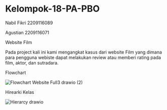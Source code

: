 # Kelompok-18-PA-PBO


Nabil Fikri 2209116089

Agustian 2209116071


Website Film


Pada project kali ini kami mengangkat kasus dari website Film yang dimana para pengguna webiste dapat melakukan review atau memberi rating pada film, aktor, dan sutradara.


Flowchart

![Flowchart Website Full3 drawio (2)](https://github.com/N4bilFikri/Kelompok-18-PA-PBO/assets/126855271/7ae02c3b-77cb-416d-9b92-512643f4ec28)



Hirearki Kelas

![Hierarcy drawio](https://github.com/N4bilFikri/Kelompok-18-PA-PBO/assets/126855271/9fb91aef-6345-4d20-9942-66faa68daefc)







